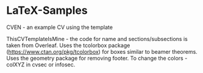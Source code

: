 # LaTeX-Samples

CVEN - an example CV using the template

ThisCVTemplateIsMine - the code for name and sections/subsections is taken from Overleaf. 
Uses the tcolorbox package (https://www.ctan.org/pkg/tcolorbox) for boxes similar to beamer theorems. 
Uses the geometry package for removing footer.
To change the colors - colXYZ in cvsec or infosec. 
